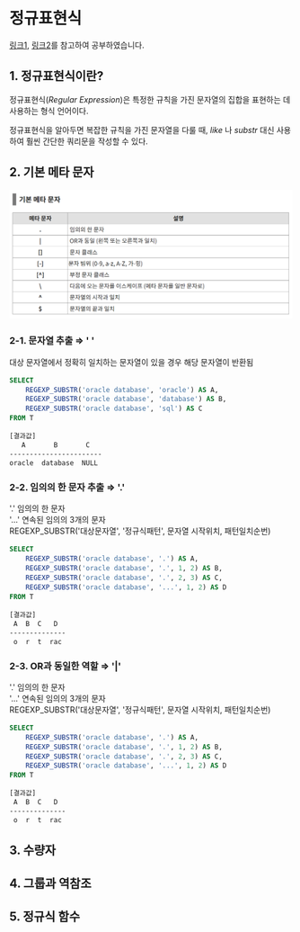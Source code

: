# 정규표현식

[링크1](https://schatz37.tistory.com/39), [링크2](https://gent.tistory.com/546)를 참고하여 공부하였습니다.

## 1. 정규표현식이란?

정규표현식(*Regular Expression*)은 특정한 규칙을 가진 문자열의 집합을 표현하는 데 사용하는 형식 언어이다.

정규표현식을 알아두면 복잡한 규칙을 가진 문자열을 다룰 때, *like* 나 *substr* 대신 사용하여 훨씬 간단한 쿼리문을 작성할 수 있다.

## 2. 기본 메타 문자

![기본메타문자](/2025_W/img/3-1.PNG)

### 2-1. 문자열 추출 ⇒ ' '

대상 문자열에서 정확히 일치하는 문자열이 있을 경우 해당 문자열이 반환됨

```sql
SELECT
    REGEXP_SUBSTR('oracle database', 'oracle') AS A,
    REGEXP_SUBSTR('oracle database', 'database') AS B,
    REGEXP_SUBSTR('oracle database', 'sql') AS C
FROM T
```
```
[결과값]
   A       B       C
-----------------------
oracle  database  NULL
```

### 2-2. 임의의 한 문자 추출 ⇒ '.'

'.' 임의의 한 문자   
'...' 연속된 임의의 3개의 문자   
REGEXP_SUBSTR('대상문자열', '정규식패턴', 문자열 시작위치, 패턴일치순번)

```sql
SELECT
    REGEXP_SUBSTR('oracle database', '.') AS A,
    REGEXP_SUBSTR('oracle database', '.', 1, 2) AS B,
    REGEXP_SUBSTR('oracle database', '.', 2, 3) AS C,
    REGEXP_SUBSTR('oracle database', '...', 1, 2) AS D
FROM T
```
```
[결과값]
 A  B  C   D
--------------
 o  r  t  rac
```

### 2-3. OR과 동일한 역할 ⇒ '|'

'.' 임의의 한 문자   
'...' 연속된 임의의 3개의 문자   
REGEXP_SUBSTR('대상문자열', '정규식패턴', 문자열 시작위치, 패턴일치순번)

```sql
SELECT
    REGEXP_SUBSTR('oracle database', '.') AS A,
    REGEXP_SUBSTR('oracle database', '.', 1, 2) AS B,
    REGEXP_SUBSTR('oracle database', '.', 2, 3) AS C,
    REGEXP_SUBSTR('oracle database', '...', 1, 2) AS D
FROM T
```
```
[결과값]
 A  B  C   D
--------------
 o  r  t  rac
```


## 3. 수량자

## 4. 그룹과 역참조

## 5. 정규식 함수